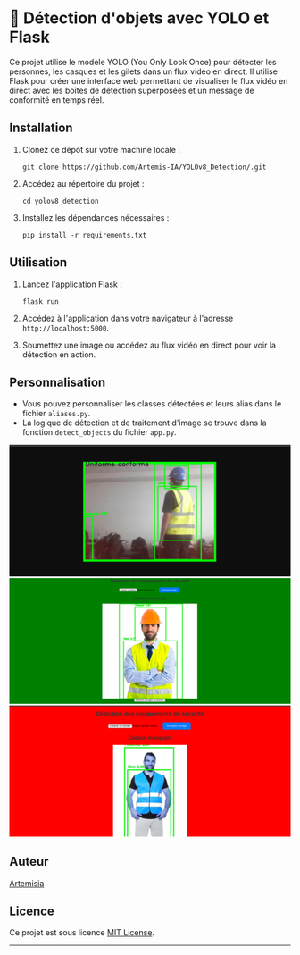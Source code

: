 
# 👷 Détection d'objets avec YOLO et Flask

Ce projet utilise le modèle YOLO (You Only Look Once) pour détecter les personnes, les casques et les gilets dans un flux vidéo en direct. Il utilise Flask pour créer une interface web permettant de visualiser le flux vidéo en direct avec les boîtes de détection superposées et un message de conformité en temps réel.


## Installation

1. Clonez ce dépôt sur votre machine locale :

   ```shell
   git clone https://github.com/Artemis-IA/YOLOv8_Detection/.git
   ```

2. Accédez au répertoire du projet :

   ```shell
   cd yolov8_detection
   ```

3. Installez les dépendances nécessaires :

   ```shell
   pip install -r requirements.txt
   ```

## Utilisation

1. Lancez l'application Flask :

   ```shell
   flask run
   ```

2. Accédez à l'application dans votre navigateur à l'adresse `http://localhost:5000`.

3. Soumettez une image ou accédez au flux vidéo en direct pour voir la détection en action.

## Personnalisation

- Vous pouvez personnaliser les classes détectées et leurs alias dans le fichier `aliases.py`.
- La logique de détection et de traitement d'image se trouve dans la fonction `detect_objects` du fichier `app.py`.

![Capture d'écran du mode vidéo](https://github.com/Artemis-IA/YOLOv8_Detection/blob/main/video_conforme.png)
![Capture d'écran du mode upload](https://github.com/Artemis-IA/YOLOv8_Detection/blob/main/Image_conforme.png)
![Capture d'écran du mode upload](https://github.com/Artemis-IA/YOLOv8_Detection/blob/main/Image_non_conforme.png)

## Auteur

[Artemisia](https://github.com/Artemis-IA)

## Licence

Ce projet est sous licence [MIT License](LICENSE).

---
